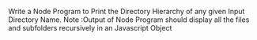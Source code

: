 Write a Node Program to Print the
Directory Hierarchy of any given Input
Directory Name.
Note :Output of Node Program should display all the files and subfolders
recursively in an Javascript Object